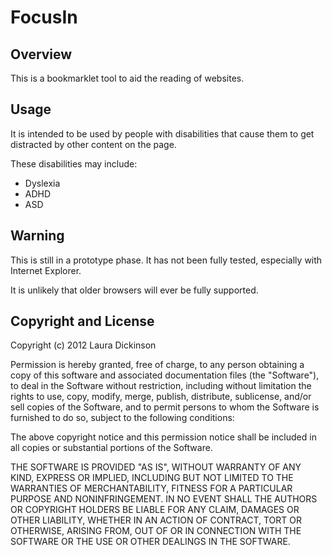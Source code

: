 # FocusIn

## Overview

This is a bookmarklet tool to aid the reading of websites.

## Usage

It is intended to be used by people with disabilities that cause them to get distracted by other content on the page.

These disabilities may include:
- Dyslexia
- ADHD
- ASD

## Warning

This is still in a prototype phase. It has not been fully tested, especially with Internet Explorer.

It is unlikely that older browsers will ever be fully supported.

## Copyright and License

Copyright (c) 2012 Laura Dickinson

Permission is hereby granted, free of charge, to any person obtaining a copy
of this software and associated documentation files (the "Software"), to deal
in the Software without restriction, including without limitation the rights
to use, copy, modify, merge, publish, distribute, sublicense, and/or sell
copies of the Software, and to permit persons to whom the Software is
furnished to do so, subject to the following conditions:

The above copyright notice and this permission notice shall be included in
all copies or substantial portions of the Software.

THE SOFTWARE IS PROVIDED "AS IS", WITHOUT WARRANTY OF ANY KIND, EXPRESS OR
IMPLIED, INCLUDING BUT NOT LIMITED TO THE WARRANTIES OF MERCHANTABILITY,
FITNESS FOR A PARTICULAR PURPOSE AND NONINFRINGEMENT. IN NO EVENT SHALL THE
AUTHORS OR COPYRIGHT HOLDERS BE LIABLE FOR ANY CLAIM, DAMAGES OR OTHER
LIABILITY, WHETHER IN AN ACTION OF CONTRACT, TORT OR OTHERWISE, ARISING FROM,
OUT OF OR IN CONNECTION WITH THE SOFTWARE OR THE USE OR OTHER DEALINGS IN
THE SOFTWARE.